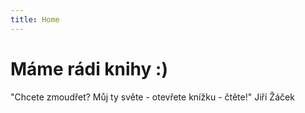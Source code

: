 ```yaml
---
title: Home
---
```


# Máme rádi knihy :) 

"Chcete zmoudřet? Můj ty světe - otevřete knížku - čtěte!"
Jiří Žáček




